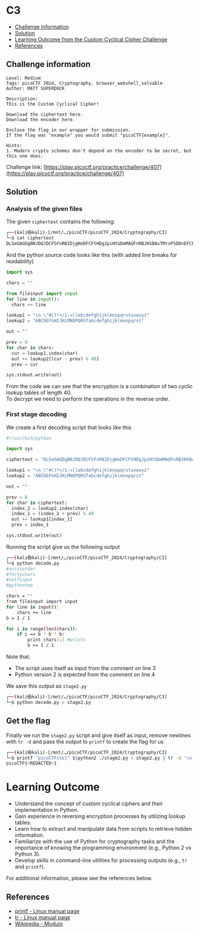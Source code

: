 # C3

- [Challenge information](#challenge-information)
- [Solution](#solution)
- [Learning Outcome from the Custom Cyclical Cipher Challenge](#learning-outcome)
- [References](#references)

## Challenge information
```
Level: Medium
Tags: picoCTF 2024, Cryptography, browser_webshell_solvable
Author: MATT SUPERDOCK
 
Description:
This is the Custom Cyclical Cipher!

Download the ciphertext here.
Download the encoder here.

Enclose the flag in our wrapper for submission. 
If the flag was "example" you would submit "picoCTF{example}".

Hints:
1. Modern crypto schemes don't depend on the encoder to be secret, but this one does.
```
Challenge link: [https://play.picoctf.org/practice/challenge/407](https://play.picoctf.org/practice/challenge/407)

## Solution

### Analysis of the given files

The given `ciphertext` contains the following:
```bash
┌──(kali㉿kali)-[/mnt/…/picoCTF/picoCTF_2024/Cryptography/C3]
└─$ cat ciphertext          
DLSeGAGDgBNJDQJDCFSFnRBIDjgHoDFCFtHDgJpiHtGDmMAQFnRBJKkBAsTMrsPSDDnEFCFtIbEDtDCIbFCFtHTJDKerFldbFObFCFtLBFkBAAAPFnRBJGEkerFlcPgKkImHnIlATJDKbTbFOkdNnsgbnJRMFnRBNAFkBAAAbrcbTKAkOgFpOgFpOpkBAAAAAAAiClFGIPFnRBaKliCgClFGtIBAAAAAAAOgGEkImHnIl 
```

And the python source code looks like this (with added line breaks for readability)
```python
import sys

chars = ""

from fileinput import input
for line in input():
  chars += line

lookup1 = "\n \"#()*+/1:=[]abcdefghijklmnopqrstuvwxyz"
lookup2 = "ABCDEFGHIJKLMNOPQRSTabcdefghijklmnopqrst"

out = ""

prev = 0
for char in chars:
  cur = lookup1.index(char)
  out += lookup2[(cur - prev) % 40]
  prev = cur

sys.stdout.write(out)
```

From the code we can see that the encryption is a combination of two cyclic lookup tables of length 40.  
To decrypt we need to perform the operations in the reverse order.

### First stage decoding

We create a first decoding script that looks like this
```python
#!/usr/bin/python

import sys

ciphertext = 'DLSeGAGDgBNJDQJDCFSFnRBIDjgHoDFCFtHDgJpiHtGDmMAQFnRBJKkBAsTMrsPSDDnEFCFtIbEDtDCIbFCFtHTJDKerFldbFObFCFtLBFkBAAAPFnRBJGEkerFlcPgKkImHnIlATJDKbTbFOkdNnsgbnJRMFnRBNAFkBAAAbrcbTKAkOgFpOgFpOpkBAAAAAAAiClFGIPFnRBaKliCgClFGtIBAAAAAAAOgGEkImHnIl'

lookup1 = "\n \"#()*+/1:=[]abcdefghijklmnopqrstuvwxyz"
lookup2 = "ABCDEFGHIJKLMNOPQRSTabcdefghijklmnopqrst"

out = ""

prev = 0
for char in ciphertext:
  index_2 = lookup2.index(char)
  index_1 = (index_2 + prev) % 40
  out += lookup1[index_1]
  prev = index_1

sys.stdout.write(out)
```

Running the script give us the following output
```bash
┌──(kali㉿kali)-[/mnt/…/picoCTF/picoCTF_2024/Cryptography/C3]
└─$ python decode.py
#asciiorder
#fortychars
#selfinput
#pythontwo

chars = ""
from fileinput import input
for line in input():
    chars += line
b = 1 / 1

for i in range(len(chars)):
    if i == b * b * b:
        print chars[i] #prints
        b += 1 / 1
```
Note that:
- The script uses itself as input from the comment on line 3
- Python version 2 is expected from the comment on line 4

We save this output as `stage2.py`
```bash
┌──(kali㉿kali)-[/mnt/…/picoCTF/picoCTF_2024/Cryptography/C3]
└─$ python decode.py > stage2.py 
```

## Get the flag

Finally we run the `stage2.py` script and give itself as input, remove newlines with `tr -d` and pass the output to `printf` to create the flag for us
```bash
┌──(kali㉿kali)-[/mnt/…/picoCTF/picoCTF_2024/Cryptography/C3]
└─$ printf "picoCTF{%s}" $(python2 ./stage2.py < stage2.py | tr -d '\n')
picoCTF{<REDACTED>}
```
# Learning Outcome

- Understand the concept of custom cyclical ciphers and their implementation in Python.
- Gain experience in reversing encryption processes by utilizing lookup tables.
- Learn how to extract and manipulate data from scripts to retrieve hidden information.
- Familiarize with the use of Python for cryptography tasks and the importance of knowing the programming environment (e.g., Python 2 vs Python 3).
- Develop skills in command-line utilities for processing outputs (e.g., `tr` and `printf`).


For additional information, please see the references below.

## References

- [printf - Linux manual page](https://man7.org/linux/man-pages/man1/printf.1.html)
- [tr - Linux manual page](https://man7.org/linux/man-pages/man1/tr.1.html)
- [Wikipedia - Modulo](https://en.wikipedia.org/wiki/Modulo)